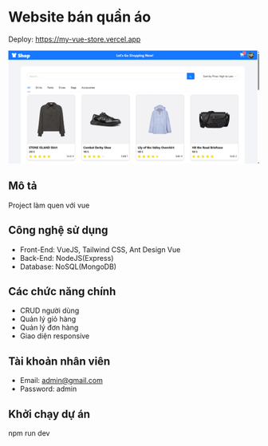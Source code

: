 # Website bán quần áo

Deploy: https://my-vue-store.vercel.app

![alt text](image.png)

## Mô tả
Project làm quen với vue

## Công nghệ sử dụng
- Front-End: VueJS, Tailwind CSS, Ant Design Vue
- Back-End: NodeJS(Express)
- Database: NoSQL(MongoDB)

## Các chức năng chính
- CRUD người dùng
- Quản lý giỏ hàng
- Quản lý đơn hàng
- Giao diện responsive

## Tài khoản nhân viên
- Email: admin@gmail.com
- Password: admin

## Khởi chạy dự án
npm run dev